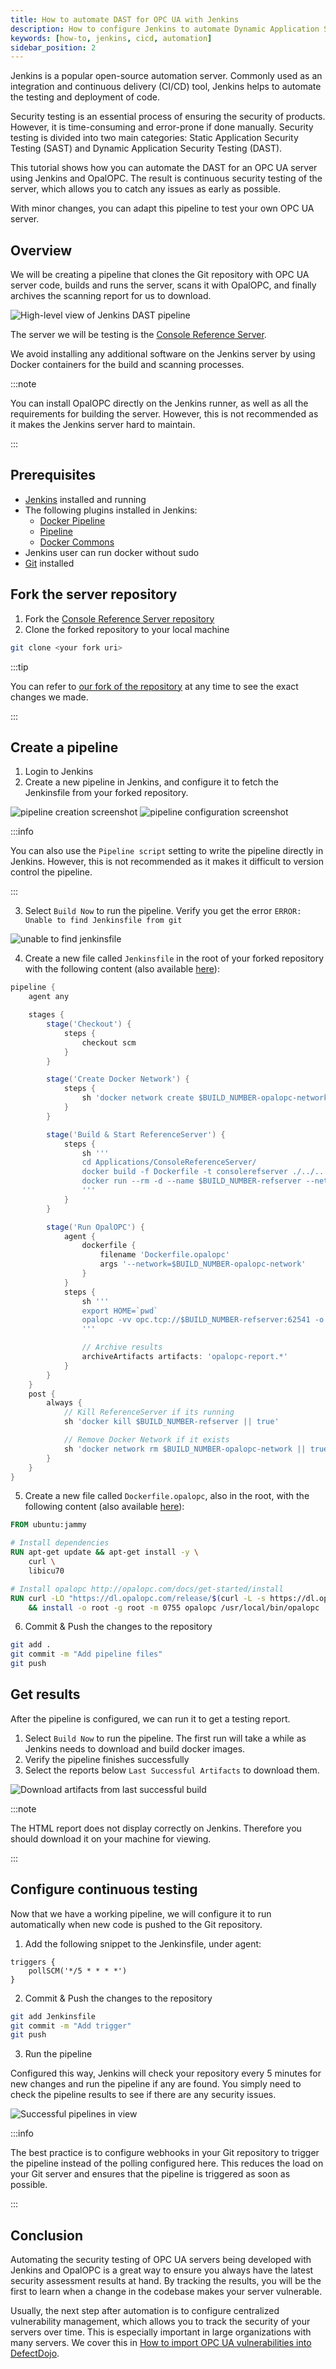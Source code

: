 ```yaml
---
title: How to automate DAST for OPC UA with Jenkins
description: How to configure Jenkins to automate Dynamic Application Security Testing (DAST) for an OPC UA server using OpalOPC
keywords: [how-to, jenkins, cicd, automation]
sidebar_position: 2
---
```



Jenkins is a popular open-source automation server.
Commonly used as an integration and continuous delivery (CI/CD) tool, Jenkins helps to automate the testing and deployment of code.

Security testing is an essential process of ensuring the security of products.
However, it is time-consuming and error-prone if done manually.
Security testing is divided into two main categories: Static Application Security Testing (SAST) and Dynamic Application Security Testing (DAST).

This tutorial shows how you can automate the DAST for an OPC UA server using Jenkins and OpalOPC.
The result is continuous security testing of the server, which allows you to catch any issues as early as possible.

With minor changes, you can adapt this pipeline to test your own OPC UA server.

## Overview

We will be creating a pipeline that clones the Git repository with OPC UA server code, builds and runs the server, scans it with OpalOPC, and finally archives the scanning report for us to download.

![High-level view of Jenkins DAST pipeline](opalopc-jenkins-pipeline-overview.png)

The server we will be testing is the [Console Reference Server](https://github.com/OPCFoundation/UA-.NETStandard/tree/master/Applications/ConsoleReferenceServer).

We avoid installing any additional software on the Jenkins server by using Docker containers for the build and scanning processes.

:::note

You can install OpalOPC directly on the Jenkins runner, as well as all the requirements for building the server. However, this is not recommended as it makes the Jenkins server hard to maintain.

:::

## Prerequisites

- [Jenkins](https://www.jenkins.io/download/) installed and running
- The following plugins installed in Jenkins:
    - [Docker Pipeline](https://plugins.jenkins.io/docker-workflow/)
    - [Pipeline](https://plugins.jenkins.io/workflow-aggregator/)
    - [Docker Commons](https://plugins.jenkins.io/docker-commons/)
- Jenkins user can run docker without sudo
- [Git](https://git-scm.com/downloads) installed

## Fork the server repository

1. Fork the [Console Reference Server repository](https://github.com/OPCFoundation/UA-.NETStandard/tree/master/Applications/ConsoleReferenceServer)
1. Clone the forked repository to your local machine

```bash
git clone <your fork uri>
```

:::tip

You can refer to [our fork of the repository](https://github.com/ValtteriL/UA-.NETStandard/) at any time to see the exact changes we made.

:::

## Create a pipeline

1. Login to Jenkins
2. Create a new pipeline in Jenkins, and configure it to fetch the Jenkinsfile from your forked repository.

![pipeline creation screenshot](create-pipeline-screenshot.png)
![pipeline configuration screenshot](configure-pipeline-screenshot.png)

:::info

You can also use the `Pipeline script` setting to write the pipeline directly in Jenkins. However, this is not recommended as it makes it difficult to version control the pipeline.

:::

3. Select `Build Now` to run the pipeline. Verify you get the error `ERROR: Unable to find Jenkinsfile from git`

![unable to find jenkinsfile](unable-to-find-jenkinsfile.png)

4. Create a new file called `Jenkinsfile` in the root of your forked repository with the following content (also available [here](https://gist.github.com/ValtteriL/0d9e784e13ae488a214e6b36bc10f95a#file-jenkinsfile)):

```groovy
pipeline {
    agent any

    stages {
        stage('Checkout') {
            steps {
                checkout scm
            }
        }

        stage('Create Docker Network') {
            steps {
                sh 'docker network create $BUILD_NUMBER-opalopc-network'
            }
        }

        stage('Build & Start ReferenceServer') {
            steps {
                sh '''
                cd Applications/ConsoleReferenceServer/
                docker build -f Dockerfile -t consolerefserver ./../..
                docker run --rm -d --name $BUILD_NUMBER-refserver --network $BUILD_NUMBER-opalopc-network consolerefserver:latest
                '''
            }
        }

        stage('Run OpalOPC') {
            agent {
                dockerfile {
                    filename 'Dockerfile.opalopc'
                    args '--network=$BUILD_NUMBER-opalopc-network'
                }
            }
            steps {
                sh '''
                export HOME=`pwd`
                opalopc -vv opc.tcp://$BUILD_NUMBER-refserver:62541 -o opalopc-report
                '''

                // Archive results
                archiveArtifacts artifacts: 'opalopc-report.*'
            }
        }
    }
    post {
        always {
            // Kill ReferenceServer if its running
            sh 'docker kill $BUILD_NUMBER-refserver || true'

            // Remove Docker Network if it exists
            sh 'docker network rm $BUILD_NUMBER-opalopc-network || true'
        }
    }
}
````

5. Create a new file called `Dockerfile.opalopc`, also in the root, with the following content (also available [here](https://gist.github.com/ValtteriL/0d9e784e13ae488a214e6b36bc10f95a#file-dockerfile-opalopc)):

```Dockerfile
FROM ubuntu:jammy

# Install dependencies
RUN apt-get update && apt-get install -y \
    curl \
    libicu70

# Install opalopc http://opalopc.com/docs/get-started/install
RUN curl -LO "https://dl.opalopc.com/release/$(curl -L -s https://dl.opalopc.com/release/stable.txt)/bin/linux/amd64/opalopc" \
    && install -o root -g root -m 0755 opalopc /usr/local/bin/opalopc
```

6. Commit & Push the changes to the repository

```bash
git add .
git commit -m "Add pipeline files"
git push
```

## Get results

After the pipeline is configured, we can run it to get a testing report.

1. Select `Build Now` to run the pipeline. The first run will take a while as Jenkins needs to download and build docker images.
2. Verify the pipeline finishes successfully
3. Select the reports below `Last Successful Artifacts` to download them.

![Download artifacts from last successful build](download-jenkins-artifacts.png)

:::note

The HTML report does not display correctly on Jenkins. Therefore you should download it on your machine for viewing.

:::

## Configure continuous testing

Now that we have a working pipeline, we will configure it to run automatically when new code is pushed to the Git repository.

1. Add the following snippet to the Jenkinsfile, under agent:

```jenkinsfile
triggers {
    pollSCM('*/5 * * * *')
}
```
2. Commit & Push the changes to the repository

```bash
git add Jenkinsfile
git commit -m "Add trigger"
git push
```
3. Run the pipeline

Configured this way, Jenkins will check your repository every 5 minutes for new changes and run the pipeline if any are found.
You simply need to check the pipeline results to see if there are any security issues.

![Successful pipelines in view](pipeline-view.png)

:::info

The best practice is to configure webhooks in your Git repository to trigger the pipeline instead of the polling configured here.
This reduces the load on your Git server and ensures that the pipeline is triggered as soon as possible.

:::

## Conclusion

Automating the security testing of OPC UA servers being developed with Jenkins and OpalOPC is a great way to ensure you always have the latest security assessment results at hand.
By tracking the results, you will be the first to learn when a change in the codebase makes your server vulnerable.

Usually, the next step after automation is to configure centralized vulnerability management, which allows you to track the security of your servers over time.
This is especially important in large organizations with many servers.
We cover this in [How to import OPC UA vulnerabilities into DefectDojo](../manage-vulnerabilities-with-defectdojo).
